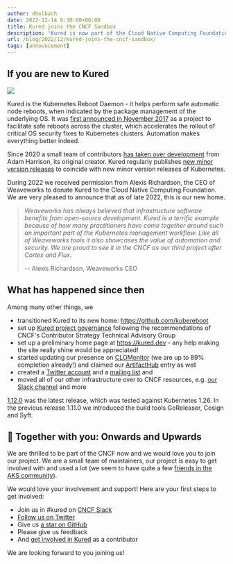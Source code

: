 ```yaml
---
author: dholbach
date: 2022-12-14 8:30:00+00:00
title: Kured joins the CNCF Sandbox
description: 'Kured is now part of the Cloud Native Computing Foundation!'
url: /blog/2022/12/kured-joins-the-cncf-sandbox/
tags: [announcement]
---
```


## If you are new to Kured

<div class="w-25 pr-5">
  <img class="img-fluid float-left" src="/img/kured.png" />
</div>

Kured is the Kubernetes Reboot Daemon - it helps perform safe automatic
node reboots, when indicated by the package management of the underlying
OS. It was [first announced in November
2017](https://www.weave.works/blog/announcing-kured-a-kubernetes-reboot-daemon)
as a project to facilitate safe reboots across the cluster, which
accelerates the rollout of critical OS security fixes to Kubernetes
clusters. Automation makes everything better indeed.

Since 2020 a small team of contributors [has taken over
development](https://www.weave.works/blog/one-year-kured-kubernetes-reboot-daemon)
from Adam Harrison, its original creator. Kured regularly publishes
[new minor version releases](/docs/installation/) to coincide
with new minor version releases of Kubernetes.

During 2022 we received permission from Alexis Richardson, the CEO of
Weaveworks to donate Kured to the Cloud Native Computing Foundation. We
are very pleased to announce that as of late 2022, this is our new home.

> *Weaveworks has always believed that infrastructure software benefits
> from open-source development. Kured is a terrific example because of
> how many practitioners have come together around such an important
> part of the Kubernetes management workflow. Like all of Weaveworks
> tools it also showcases the value of automation and security. We are
> proud to see it in the CNCF as our third project after Cortex and
> Flux.*
>
> -- Alexis Richardson, Weaveworks CEO

## What has happened since then

Among many other things, we

- transitioned Kured to its new home: <https://github.com/kubereboot>
- set up [Kured project
  governance](https://github.com/kubereboot/kured/blob/main/GOVERNANCE.md)
  following the recommendations of CNCF's Contributor Strategy
  Technical Advisory Group
- set up a preliminary home page at <https://kured.dev> - any help
  making the site really shine would be appreciated!
- started updating our presence on
  [CLOMonitor](https://clomonitor.io/projects/cncf/kured)
  (we are up to 89% completion already!) and claimed our
  [ArtifactHub](https://artifacthub.io/packages/helm/kured/kured)
  entry as well
- created a [Twitter account](https://twitter.com/kubereboot) and a
  [mailing list](https://lists.cncf.io/g/cncf-kured-dev) and
- moved all of our other infrastructure over to CNCF resources, e.g.
  [our Slack channel](https://cloud-native.slack.com/archives/kured)
  and more

[1.12.0](https://github.com/kubereboot/kured/releases/tag/1.12.0)
was the latest release, which was tested against Kubernetes 1.26. In the
previous release 1.11.0 we introduced the build tools GoReleaser, Cosign
and Syft.

## 💖 Together with you: Onwards and Upwards

We are thrilled to be part of the CNCF now and we would love you to join
our project. We are a small team of maintainers, our project is easy to
get involved with and used a lot (we seem to have quite a few [friends
in the AKS
community](https://learn.microsoft.com/en-us/azure/aks/node-updates-kured)).

We would love your involvement and support! Here are your first steps to
get involved:

- Join us in \#kured on [CNCF Slack](https://slack.cncf.io)
- [Follow us on Twitter](https://twitter.com/kubereboot)
- Give us [a star on GitHub](https://github.com/kubereboot/kured)
- Please give us feedback
- And [get involved in Kured](/docs/development/) as a contributor

We are looking forward to you joining us!
